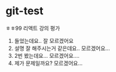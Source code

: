 # git-test

ㅎㅎ99 리액트 강의 평가

1. 들었는데요.. 잘 모르겠어요
2. 설명 잘 해주시는거 같은데요.. 모르겠어요...
3. 2번 봤는데요... 모르겠어요....
4. 제가 문제일까요? 모르겠어요...
